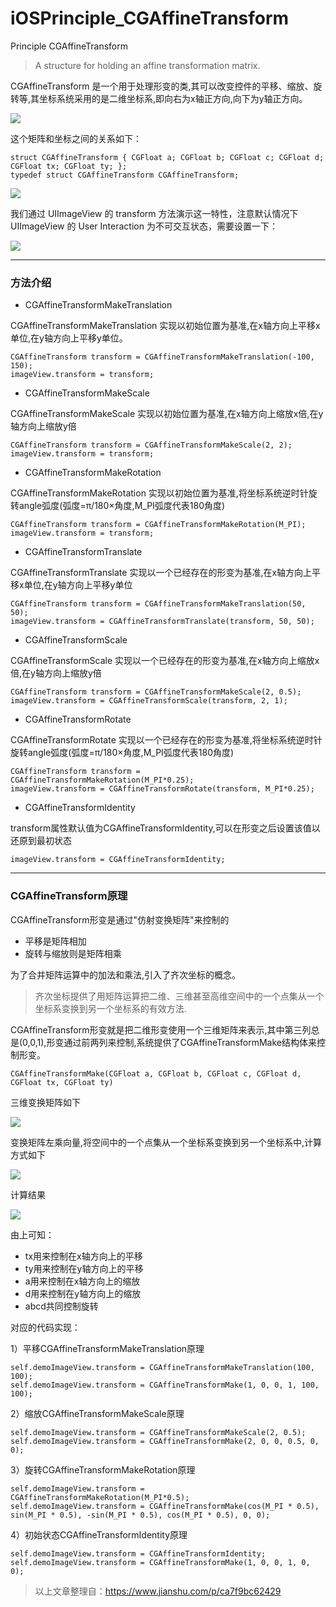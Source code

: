 # iOSPrinciple_CGAffineTransform
Principle CGAffineTransform

> A structure for holding an affine transformation matrix.

CGAffineTransform 是一个用于处理形变的类,其可以改变控件的平移、缩放、旋转等,其坐标系统采用的是二维坐标系,即向右为x轴正方向,向下为y轴正方向。

![](http://og1yl0w9z.bkt.clouddn.com/18-5-30/85092855.jpg)

这个矩阵和坐标之间的关系如下：

```objc
struct CGAffineTransform { CGFloat a; CGFloat b; CGFloat c; CGFloat d; CGFloat tx; CGFloat ty; }; 
typedef struct CGAffineTransform CGAffineTransform;
```

![](http://og1yl0w9z.bkt.clouddn.com/18-5-30/27031911.jpg)

我们通过 UIImageView 的 transform 方法演示这一特性，注意默认情况下 UIImageView 的 User Interaction 为不可交互状态，需要设置一下：

![](http://og1yl0w9z.bkt.clouddn.com/18-5-30/91472478.jpg)

---

### 方法介绍
* CGAffineTransformMakeTranslation

CGAffineTransformMakeTranslation 实现以初始位置为基准,在x轴方向上平移x单位,在y轴方向上平移y单位。

```objc
CGAffineTransform transform = CGAffineTransformMakeTranslation(-100, 150);
imageView.transform = transform;
```
* CGAffineTransformMakeScale

CGAffineTransformMakeScale 实现以初始位置为基准,在x轴方向上缩放x倍,在y轴方向上缩放y倍

```objc
CGAffineTransform transform = CGAffineTransformMakeScale(2, 2);
imageView.transform = transform;
```
* CGAffineTransformMakeRotation

CGAffineTransformMakeRotation 实现以初始位置为基准,将坐标系统逆时针旋转angle弧度(弧度=π/180×角度,M_PI弧度代表180角度)

```objc
CGAffineTransform transform = CGAffineTransformMakeRotation(M_PI);
imageView.transform = transform;
```
* CGAffineTransformTranslate

CGAffineTransformTranslate 实现以一个已经存在的形变为基准,在x轴方向上平移x单位,在y轴方向上平移y单位

```objc 
CGAffineTransform transform = CGAffineTransformMakeTranslation(50, 50);
imageView.transform = CGAffineTransformTranslate(transform, 50, 50);
``` 
* CGAffineTransformScale

CGAffineTransformScale 实现以一个已经存在的形变为基准,在x轴方向上缩放x倍,在y轴方向上缩放y倍

```objc
CGAffineTransform transform = CGAffineTransformMakeScale(2, 0.5);
imageView.transform = CGAffineTransformScale(transform, 2, 1);
``` 

* CGAffineTransformRotate

CGAffineTransformRotate 实现以一个已经存在的形变为基准,将坐标系统逆时针旋转angle弧度(弧度=π/180×角度,M_PI弧度代表180角度)

```objc
CGAffineTransform transform = CGAffineTransformMakeRotation(M_PI*0.25);
imageView.transform = CGAffineTransformRotate(transform, M_PI*0.25);
```

* CGAffineTransformIdentity

transform属性默认值为CGAffineTransformIdentity,可以在形变之后设置该值以还原到最初状态

```objc
imageView.transform = CGAffineTransformIdentity;
```

---

### CGAffineTransform原理

CGAffineTransform形变是通过"仿射变换矩阵"来控制的

* 平移是矩阵相加
* 旋转与缩放则是矩阵相乘

为了合并矩阵运算中的加法和乘法,引入了齐次坐标的概念。

> 齐次坐标提供了用矩阵运算把二维、三维甚至高维空间中的一个点集从一个坐标系变换到另一个坐标系的有效方法.

CGAffineTransform形变就是把二维形变使用一个三维矩阵来表示,其中第三列总是(0,0,1),形变通过前两列来控制,系统提供了CGAffineTransformMake结构体来控制形变。

```objc
CGAffineTransformMake(CGFloat a, CGFloat b, CGFloat c, CGFloat d, CGFloat tx, CGFloat ty)
```

三维变换矩阵如下

![](http://og1yl0w9z.bkt.clouddn.com/18-5-30/95249451.jpg)

变换矩阵左乘向量,将空间中的一个点集从一个坐标系变换到另一个坐标系中,计算方式如下

![](http://og1yl0w9z.bkt.clouddn.com/18-5-30/36168475.jpg)

计算结果

![](http://og1yl0w9z.bkt.clouddn.com/18-5-30/60563219.jpg)

由上可知：
* tx用来控制在x轴方向上的平移
* ty用来控制在y轴方向上的平移
* a用来控制在x轴方向上的缩放
* d用来控制在y轴方向上的缩放
* abcd共同控制旋转

对应的代码实现：

1）平移CGAffineTransformMakeTranslation原理
```objc
self.demoImageView.transform = CGAffineTransformMakeTranslation(100, 100);
self.demoImageView.transform = CGAffineTransformMake(1, 0, 0, 1, 100, 100);
```

2）缩放CGAffineTransformMakeScale原理
```objc
self.demoImageView.transform = CGAffineTransformMakeScale(2, 0.5);
self.demoImageView.transform = CGAffineTransformMake(2, 0, 0, 0.5, 0, 0);
```

3）旋转CGAffineTransformMakeRotation原理
```objc
self.demoImageView.transform = CGAffineTransformMakeRotation(M_PI*0.5);
self.demoImageView.transform = CGAffineTransformMake(cos(M_PI * 0.5), sin(M_PI * 0.5), -sin(M_PI * 0.5), cos(M_PI * 0.5), 0, 0);
```

4）初始状态CGAffineTransformIdentity原理
```objc
self.demoImageView.transform = CGAffineTransformIdentity;
self.demoImageView.transform = CGAffineTransformMake(1, 0, 0, 1, 0, 0);
```

> 以上文章整理自：https://www.jianshu.com/p/ca7f9bc62429
